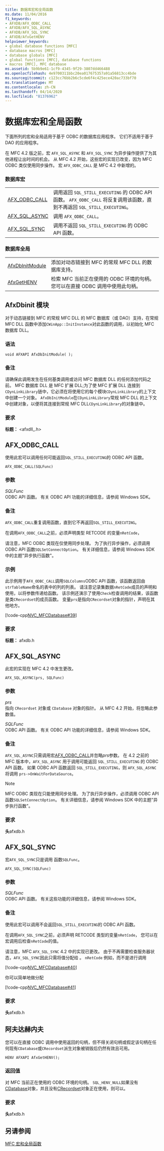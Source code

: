 ```yaml
---
title: 数据库宏和全局函数
ms.date: 11/04/2016
f1_keywords:
- AFXDB/AFX_ODBC_CALL
- AFXDB/AFX_SQL_ASYNC
- AFXDB/AFX_SQL_SYNC
- AFXDB/AfxGetHENV
helpviewer_keywords:
- global database functions [MFC]
- database macros [MFC]
- database globals [MFC]
- global functions [MFC], database functions
- macros [MFC], MFC database
ms.assetid: 5b9b9e61-1cf9-4345-9f29-3807dd466488
ms.openlocfilehash: 4e9700311bbc20ea017675357a91a56813cc4bde
ms.sourcegitcommit: c123cc76bb2b6c5cde6f4c425ece420ac733bf70
ms.translationtype: MT
ms.contentlocale: zh-CN
ms.lasthandoff: 04/14/2020
ms.locfileid: "81376962"
---
```

# <a name="database-macros-and-globals"></a>数据库宏和全局函数

下面所列的宏和全局适用于基于 ODBC 的数据库应用程序。 它们不适用于基于 DAO 的应用程序。

在 MFC 4.2 版之前，宏 `AFX_SQL_ASYNC` 和 `AFX_SQL_SYNC` 为异步操作提供了为其他进程让出时间的机会。 从 MFC 4.2 开始，这些宏的实现已改变，因为 MFC ODBC 类仅使用同步操作。 宏 `AFX_ODBC_CALL` 是 MFC 4.2 中新增的。

### <a name="database-macros"></a>数据库宏

|||
|-|-|
|[AFX_ODBC_CALL](#afx_odbc_call)|调用返回 `SQL_STILL_EXECUTING` 的 ODBC API 函数。 `AFX_ODBC_CALL` 将反复调用该函数，直到不再返回 `SQL_STILL_EXECUTING`。|
|[AFX_SQL_ASYNC](#afx_sql_async)|调用 `AFX_ODBC_CALL`。|
|[AFX_SQL_SYNC](#afx_sql_sync)|调用不返回 `SQL_STILL_EXECUTING` 的 ODBC API 函数。|

### <a name="database-globals"></a>数据库全局

|||
|-|-|
|[AfxDbInitModule](#afxdbinitmodule)|添加对动态链接到 MFC 的常规 MFC DLL 的数据库支持。|
|[AfxGetHENV](#afxgethenv)|检索 MFC 当前正在使用的 ODBC 环境的句柄。 您可以在直接 ODBC 调用中使用此句柄。|

## <a name="afxdbinitmodule"></a><a name="afxdbinitmodule"></a>AfxDbinit 模块

对于动态链接到 MFC 的常规 MFC DLL 的 MFC 数据库（或 DAO）支持，在常规 MFC DLL 函数中添加`CWinApp::InitInstance`对此函数的调用，以初始化 MFC 数据库 DLL。

### <a name="syntax"></a>语法

```
void AFXAPI AfxDbInitModule( );
```

### <a name="remarks"></a>备注

请确保此调用发生在任何基类调用或访问 MFC 数据库 DLL 的任何添加代码之前。 MFC 数据库 DLL 是 MFC 扩展 DLL;为了使 MFC 扩展 DLL 连接到`CDynLinkLibrary`链中，它必须在将使用它的每个模块`CDynLinkLibrary`的上下文中创建一个对象。 `AfxDbInitModule`在`CDynLinkLibrary`常规 MFC DLL 的上下文中创建对象，以便将其连接到常规 MFC DLL`CDynLinkLibrary`的对象链中。

### <a name="requirements"></a>要求

**标题：** \<afxdll_.h>

## <a name="afx_odbc_call"></a><a name="afx_odbc_call"></a>AFX_ODBC_CALL

使用此宏可以调用任何可能返回`SQL_STILL_EXECUTING`的 ODBC API 函数。

```
AFX_ODBC_CALL(SQLFunc)
```

### <a name="parameters"></a>参数

*SQLFunc*<br/>
ODBC API 函数。 有关 ODBC API 功能的详细信息，请参阅 Windows SDK。

### <a name="remarks"></a>备注

`AFX_ODBC_CALL`重复调用函数，直到它不再返回`SQL_STILL_EXECUTING`。

在调用`AFX_ODBC_CALL`之前，必须声明类型 RETCODE 的变量`nRetCode`，

请注意，MFC ODBC 类现在仅使用同步处理。 为了执行异步操作，必须调用 ODBC API 函数`SQLSetConnectOption`。 有关详细信息，请参阅 Windows SDK 中的主题"异步执行函数"。

### <a name="example"></a>示例

此示例用于`AFX_ODBC_CALL`调用`SQLColumns`ODBC API 函数，该函数返回由`strTableName`命名的表中的列的列表。 请注意记录集数据`nRetCode`成员的声明和使用，以将参数传递给函数。 该示例还演示了使用`Check`检查调用的结果，该函数是类`CRecordset`的成员函数。 变量`prs`是指向`CRecordset`对象的指针，声明在其他地方。

[!code-cpp[NVC_MFCDatabase#39](../../mfc/codesnippet/cpp/database-macros-and-globals_1.cpp)]

### <a name="requirements"></a>要求

**标题：** afxdb.h

## <a name="afx_sql_async"></a><a name="afx_sql_async"></a>AFX_SQL_ASYNC

此宏的实现在 MFC 4.2 中发生更改。

```
AFX_SQL_ASYNC(prs, SQLFunc)
```

### <a name="parameters"></a>参数

*prs*<br/>
指向 `CRecordset` 对象或 `CDatabase` 对象的指针。 从 MFC 4.2 开始，将忽略此参数值。

*SQLFunc*<br/>
ODBC API 函数。 有关 ODBC API 功能的详细信息，请参阅 Windows SDK。

### <a name="remarks"></a>备注

`AFX_SQL_ASYNC`只需调用宏[AFX_ODBC_CALL](#afx_odbc_call)并忽略*prs*参数。 在 4.2 之前的 MFC 版本中，`AFX_SQL_ASYNC` 用于调用可能返回 `SQL_STILL_EXECUTING` 的 ODBC API 函数。 如果 ODBC API 函数返回 `SQL_STILL_EXECUTING`，则 `AFX_SQL_ASYNC` 将调用 `prs->OnWaitForDataSource`。

> [!NOTE]
> MFC ODBC 类现在只能使用同步处理。 为了执行异步操作，必须调用 ODBC API 函数`SQLSetConnectOption`。 有关详细信息，请参阅 Windows SDK 中的主题"异步执行函数"。

### <a name="requirements"></a>要求

  **头**afxdb.h

## <a name="afx_sql_sync"></a><a name="afx_sql_sync"></a>AFX_SQL_SYNC

宏`AFX_SQL_SYNC`只是调用 函数`SQLFunc`。

```
AFX_SQL_SYNC(SQLFunc)
```

### <a name="parameters"></a>参数

*SQLFunc*<br/>
ODBC API 函数。 有关这些功能的详细信息，请参阅 Windows SDK。

### <a name="remarks"></a>备注

使用此宏可以调用不会返回`SQL_STILL_EXECUTING`的 ODBC API 函数。

在调用`AFX_SQL_SYNC`之前，必须声明 RETCODE 类型的变量`nRetCode`， 您可以在宏调用后检查`nRetCode`的值。

请注意，MFC `AFX_SQL_SYNC` 4.2 中的实现已更改。 由于不再需要检查服务器状态，`AFX_SQL_SYNC`因此只需将值分配给 。 `nRetCode` 例如，而不是进行调用

[!code-cpp[NVC_MFCDatabase#40](../../mfc/codesnippet/cpp/database-macros-and-globals_2.cpp)]

你可以简单地做分配

[!code-cpp[NVC_MFCDatabase#41](../../mfc/codesnippet/cpp/database-macros-and-globals_3.cpp)]

### <a name="requirements"></a>要求

  **头**afxdb.h

## <a name="afxgethenv"></a><a name="afxgethenv"></a>阿夫达赫内夫

您可以在直接 ODBC 调用中使用返回的句柄，但不得关闭句柄或假定该句柄在任何现有`CDatabase`或`CRecordset`派生对象被销毁后仍然有效且可用。

```
HENV AFXAPI AfxGetHENV();
```

### <a name="return-value"></a>返回值

对 MFC 当前正在使用的 ODBC 环境的句柄。 `SQL_HENV_NULL`如果没有[CDatabase](../../mfc/reference/cdatabase-class.md)对象，并且没有[CRecordset](../../mfc/reference/crecordset-class.md)对象正在使用，则可以。

### <a name="requirements"></a>要求

  **头**afxdb.h

## <a name="see-also"></a>另请参阅

[MFC 宏和全局函数](../../mfc/reference/mfc-macros-and-globals.md)
